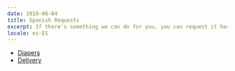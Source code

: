 ```yaml
---
date: 2019-06-04
title: Spanish Requests
excerpt: If there's something we can do for you, you can request it here.
locale: es-ES
---
```

* [Diapers](http://bit.ly/fnb_diapers)
* [Delivery](https://docs.google.com/forms/d/e/1FAIpQLSeqN1CSncG3QcTDDpvo984F8U2-rU_8lLWe-qTMmFIyuefveA/viewform)
